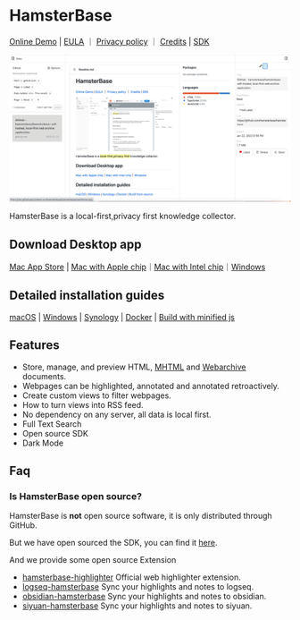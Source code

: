 # HamsterBase

[Online Demo](https://hamsterbase.onrender.com) | [EULA](https://hamsterbase.com/redirect?to=eula) ｜ [Privacy policy](https://hamsterbase.com/redirect?to=privacy) ｜ [Credits](https://hamsterbase.com/redirect?to=credits) | [SDK](https://www.npmjs.com/package/@hamsterbase/sdk)

![](https://raw.githubusercontent.com/hamsterbase/hamsterbase/main/home.png)

HamsterBase is a local-first,privacy first knowledge collector.

## Download Desktop app

[Mac App Store](https://hamsterbase.com/redirect?to=mac-app-store) | [Mac with Apple chip](https://hamsterbase.com/redirect?to=download-desktop-darwin-arm64)｜[Mac with Intel chip](https://hamsterbase.com/redirect?to=download-desktop-darwin-x64)｜[Windows](https://hamsterbase.com/redirect?to=download-desktop-win-x64)

## Detailed installation guides

[macOS](https://hamsterbase.com/redirect?to=install-macos) | [Windows](https://hamsterbase.com/redirect?to=install-windows) | [Synology](https://hamsterbase.com/redirect?to=install-synology) | [Docker](https://hamsterbase.com/redirect?to=install-docker) | [Build with minified js](https://hamsterbase.com/redirect?to=install-source)

## Features

- Store, manage, and preview HTML, [MHTML](https://en.wikipedia.org/wiki/MHTML) and [Webarchive](https://en.wikipedia.org/wiki/Webarchive) documents.
- Webpages can be highlighted, annotated and annotated retroactively.
- Create custom views to filter webpages.
- How to turn views into RSS feed.
- No dependency on any server, all data is local first.
- Full Text Search
- Open source SDK
- Dark Mode

## Faq

### Is HamsterBase open source?

HamsterBase is **not** open source software, it is only distributed through GitHub.

But we have open sourced the SDK, you can find it [here](https://www.npmjs.com/package/@hamsterbase/sdk).

And we provide some open source Extension

- [hamsterbase-highlighter](https://github.com/hamsterbase/hamsterbase-highlighter) Official web highlighter extension.
- [logseq-hamsterbase](https://github.com/hamsterbase/logseq-hamsterbase) Sync your highlights and notes to logseq.
- [obsidian-hamsterbase](https://github.com/hamsterbase/obsidian-hamsterbase) Sync your highlights and notes to obsidian.
- [siyuan-hamsterbase](https://github.com/hamsterbase/siyuan-hamsterbase) Sync your highlights and notes to siyuan.
